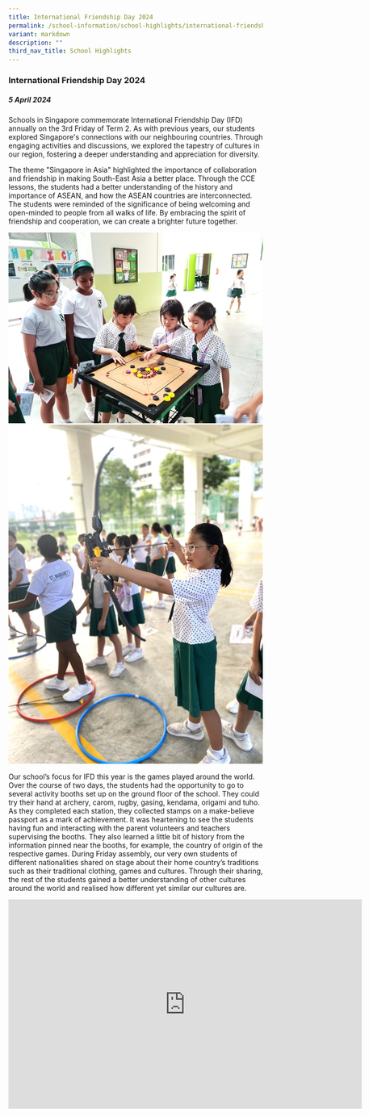 ```yaml
---
title: International Friendship Day 2024
permalink: /school-information/school-highlights/international-friendship-day-2024/
variant: markdown
description: ""
third_nav_title: School Highlights
---
```

### **International Friendship Day 2024**


##### 5 April 2024

Schools in Singapore commemorate International Friendship Day (IFD) annually on the 3rd Friday of Term 2. As with previous years, our students explored Singapore's connections with our neighbouring countries. Through engaging activities and discussions, we explored the tapestry of cultures in our region, fostering a deeper understanding and appreciation for diversity. 

The theme "Singapore in Asia" highlighted the importance of collaboration and friendship in making South-East Asia a better place. Through the CCE lessons, the students had a better understanding of the history and importance of ASEAN, and how the ASEAN countries are interconnected. The students were reminded of the significance of being welcoming and open-minded to people from all walks of life. By embracing the spirit of friendship and cooperation, we can create a brighter future together. 

![](/images/IFD%202024/Carom_board.jpg)
![](/images/IFD%202024/Archery.jpg)




Our school’s focus for IFD this year is the games played around the world. Over the course of two days, the students had the opportunity to go to several activity booths set up on the ground floor of the school. They could try their hand at archery, carom, rugby, gasing, kendama, origami and tuho. As they completed each station, they collected stamps on a make-believe passport as a mark of achievement. It was heartening to see the students having fun and interacting with the parent volunteers and teachers supervising the booths. They also learned a little bit of history from the information pinned near the booths, for example, the country of origin of the respective games. During Friday assembly, our very own students of different nationalities shared on stage about their home country’s traditions such as their traditional clothing, games and cultures. Through their sharing, the rest of the students gained a better understanding of other cultures around the world and realised how different yet similar our cultures are.

<center><iframe allowfullscreen="" allow="accelerometer; autoplay; clipboard-write; encrypted-media; gyroscope; picture-in-picture; web-share" frameborder="0" title="YouTube video player" src="https://www.youtube.com/embed/otgk_YWqxLM?si=2yLGAZE3Wx4r4RMF" height="415" width="700"></iframe></center>
